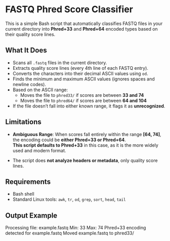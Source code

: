 # FASTQ Phred Score Classifier

This is a simple Bash script that automatically classifies FASTQ files in your current directory into **Phred+33** and **Phred+64** encoded types based on their quality score lines.

## What It Does

- Scans all `.fastq` files in the current directory.
- Extracts quality score lines (every 4th line of each FASTQ entry).
- Converts the characters into their decimal ASCII values using `od`.
- Finds the minimum and maximum ASCII values (ignores spaces and newline codes).
- Based on the ASCII range:
  - Moves the file to `phred33/` if scores are between **33 and 74**
  - Moves the file to `phred64/` if scores are between **64 and 104**
- If the file doesn’t fall into either known range, it flags it as **unrecognized**.

## Limitations

- **Ambiguous Range**: When scores fall entirely within the range **[64, 74]**, the encoding could be **either Phred+33 or Phred+64**.  
  **This script defaults to Phred+33** in this case, as it is the more widely used and modern format.

- The script does **not analyze headers or metadata**, only quality score lines.

## Requirements

- Bash shell
- Standard Linux tools: `awk`, `tr`, `od`, `grep`, `sort`, `head`, `tail`

## Output Example

Processing file: example.fastq
Min: 33
Max: 74
Phred+33 encoding detected for example.fastq
Moved example.fastq to phred33/

